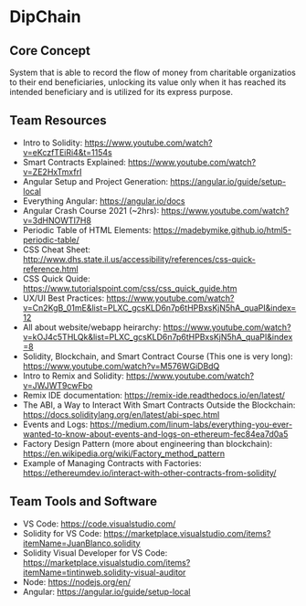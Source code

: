 # DipChain

## Core Concept
System that is able to record the flow of money from charitable organizatios to their end beneficiaries, unlocking its value only when it has reached its intended beneficiary and is utilized for its express purpose.

## Team Resources
- Intro to Solidity: https://www.youtube.com/watch?v=eKczfTEiRi4&t=1154s
- Smart Contracts Explained: https://www.youtube.com/watch?v=ZE2HxTmxfrI
- Angular Setup and Project Generation: https://angular.io/guide/setup-local
- Everything Angular: https://angular.io/docs
- Angular Crash Course 2021 (~2hrs): https://www.youtube.com/watch?v=3dHNOWTI7H8
- Periodic Table of HTML Elements: https://madebymike.github.io/html5-periodic-table/
- CSS Cheat Sheet: http://www.dhs.state.il.us/accessibility/references/css-quick-reference.html
- CSS Quick Quide: https://www.tutorialspoint.com/css/css_quick_guide.htm
- UX/UI Best Practices: https://www.youtube.com/watch?v=Cn2KgB_01mE&list=PLXC_gcsKLD6n7p6tHPBxsKjN5hA_quaPI&index=12
- All about website/webapp heirarchy: https://www.youtube.com/watch?v=kOJ4c5THLQk&list=PLXC_gcsKLD6n7p6tHPBxsKjN5hA_quaPI&index=8
- Solidity, Blockchain, and Smart Contract Course (This one is very long): https://www.youtube.com/watch?v=M576WGiDBdQ
- Intro to Remix and Solidity: https://www.youtube.com/watch?v=JWJWT9cwFbo
- Remix IDE documentation: https://remix-ide.readthedocs.io/en/latest/
- The ABI, a Way to Interact With Smart Contracts Outside the Blockchain: https://docs.soliditylang.org/en/latest/abi-spec.html
- Events and Logs: https://medium.com/linum-labs/everything-you-ever-wanted-to-know-about-events-and-logs-on-ethereum-fec84ea7d0a5
- Factory Design Pattern (more about engineering than blockchain): https://en.wikipedia.org/wiki/Factory_method_pattern
- Example of Managing Contracts with Factories: https://ethereumdev.io/interact-with-other-contracts-from-solidity/

## Team Tools and Software
- VS Code: https://code.visualstudio.com/
- Solidity for VS Code: https://marketplace.visualstudio.com/items?itemName=JuanBlanco.solidity
- Solidity Visual Developer for VS Code: https://marketplace.visualstudio.com/items?itemName=tintinweb.solidity-visual-auditor
- Node: https://nodejs.org/en/
- Angular: https://angular.io/guide/setup-local
